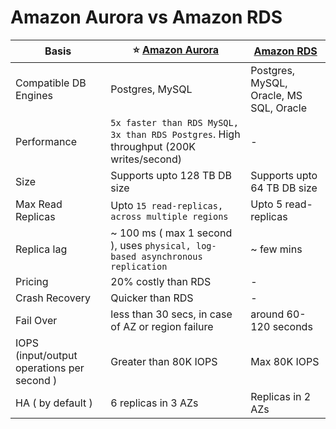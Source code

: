 
# Amazon Aurora vs Amazon RDS

| Basis                                      | :star: [Amazon Aurora](DatabaseServices/AmazonAurora.md)                            | [Amazon RDS](DatabaseServices/AmazonRDS.md) |
|--------------------------------------------|-------------------------------------------------------------------------------------|---------------------------------------------|
| Compatible DB Engines                      | Postgres, MySQL                                                                     | Postgres, MySQL, Oracle, MS SQL, Oracle     |
| Performance                                | `5x faster than RDS MySQL, 3x than RDS Postgres`. High throughput (200K writes/second) | -                                           |
| Size                                       | Supports upto 128 TB DB size                                                        | Supports upto 64 TB DB size                 |
| Max Read Replicas                          | Upto `15 read-replicas, across multiple regions`                                     | Upto 5 read-replicas                        |
| Replica lag                                | ~ 100 ms ( max 1 second ), uses `physical, log-based asynchronous replication`      | ~ few mins                                  |
| Pricing                                    | 20% costly than RDS                                                                 | -                                           |
| Crash Recovery                             | Quicker than RDS                                                                    | -                                           |
| Fail Over                                  | less than 30 secs, in case of AZ or region failure                                  | around 60-120 seconds                       |
| IOPS (input/output operations per second ) | Greater than 80K IOPS                                                               | Max 80K IOPS                                |
| HA ( by default )                          | 6 replicas in 3 AZs                                                                 | Replicas in 2 AZs                           |